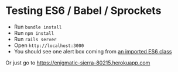 Testing ES6 / Babel / Sprockets
===============================

* Run `bundle install`
* Run `npm install`
* Run `rails server`
* Open `http://localhost:3000`
* You should see one alert box coming from [an imported ES6 class](https://github.com/claudiob/testing-es6-babel-exports/blob/master/app/assets/javascripts/03_now_it_works.es6)

Or just go to https://enigmatic-sierra-80215.herokuapp.com